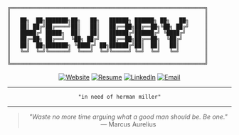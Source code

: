 ```
╔═════════════════════════════════════════════════════════════╗
║                                                             ║
║   ██╗  ██╗███████╗██╗   ██╗   ██████╗ ██████╗ ██╗   ██╗     ║
║   ██║ ██╔╝██╔════╝██║   ██║   ██╔══██╗██╔══██╗╚██╗ ██╔╝     ║
║   █████╔╝ █████╗  ██║   ██║   ██████╔╝██████╔╝ ╚████╔╝      ║
║   ██╔═██╗ ██╔══╝  ╚██╗ ██╔╝   ██╔══██╗██╔══██╗  ╚██╔╝       ║
║   ██║  ██╗███████╗ ╚████╔╝ ██╗██████╔╝██║  ██║   ██║        ║
║   ╚═╝  ╚═╝╚══════╝  ╚═══╝  ╚═╝╚═════╝ ╚═╝  ╚═╝   ╚═╝        ║
║                                                             ║
╚═════════════════════════════════════════════════════════════╝
```

<div align="center">

[![Website](https://img.shields.io/badge/Portfolio-000000?style=for-the-badge&logo=About.me&logoColor=white)](https://www.kevbry.in/)
[![Resume](https://img.shields.io/badge/Resume-4285F4?style=for-the-badge&logo=Google%20Drive&logoColor=white)](https://docs.google.com/document/d/1l4DKu1EOlHGFQoaU25ws9S0j_XEfiAcDxHDxkqu9plo/edit?usp=sharing)
[![LinkedIn](https://img.shields.io/badge/LinkedIn-0077B5?style=for-the-badge&logo=linkedin&logoColor=white)](https://linkedin.com/in/bryan-kevin/)
[![Email](https://img.shields.io/badge/Email-D14836?style=for-the-badge&logo=gmail&logoColor=white)](mailto:kevinbryanreligion@gmail.com)

---

```
"in need of herman miller"
```

---

> *"Waste no more time arguing what a good man should be. Be one."*  
> — Marcus Aurelius

</div>
